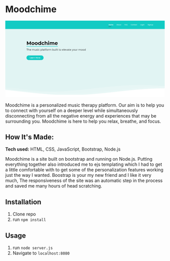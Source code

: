 # Moodchime

![Website Thumbnail](https://raw.githubusercontent.com/wadedesir/demoday/main/thumbnail.PNG)

Moodchime is a personalized music therapy platform. Our aim is to help you to connect with yourself on a deeper level while simultaneously disconnecting from all the negative energy and experiences that may be surrounding you. Moodchime is here to help you relax, breathe, and focus.

## How It's Made:

**Tech used:** HTML, CSS, JavaScript, Bootstrap, Node.js

Moodchime is a site built on bootstrap and running on Node.js. Putting everything together also introduced me to ejs templating which I had to get a little comfortable with to get some of the personalization features working just the way I wanted. Boostrap is your my new friend and I like it very much, The responsiveness of the site was an automatic step in the process and saved me many hours of head scratching. 

## Installation

1. Clone repo
2. run `npm install`

## Usage

1. run `node server.js`
2. Navigate to `localhost:8080`
